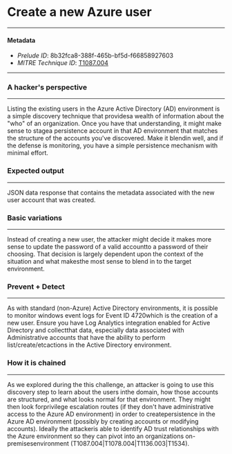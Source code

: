 
# Create a new Azure user

---

#### Metadata

- *Prelude ID*: 8b32fca8-388f-465b-bf5d-f66858927603
- *MITRE Technique ID*: [T1087.004](https://attack.mitre.org/techniques/T1087/004)

---

### A hacker's perspective

---

Listing the existing users in the Azure Active Directory (AD) environment is a simple discovery technique that providesa wealth of information about the "who" of an organization. Once you have that understanding, it might make sense to stagea persistence account in that AD environment that matches the structure of the accounts you've discovered. Make it blendin well, and if the defense is monitoring, you have a simple persistence mechanism with minimal effort.

### Expected output

---

JSON data response that contains the metadata associated with the new user account that was created.

### Basic variations

---

Instead of creating a new user, the attacker might decide it makes more sense to update the password of a valid accountto a password of their choosing. That decision is largely dependent upon the context of the situation and what makesthe most sense to blend in to the target environment.

### Prevent + Detect

---

As with standard (non-Azure) Active Directory environments, it is possible to monitor windows event logs for Event ID 4720which is the creation of a new user. Ensure you have Log Analytics integration enabled for Active Directory and collectthat data, especially data associated with Administrative accounts that have the ability to perform list/create/etcactions in the Active Directory environment.

### How it is chained

---

As we explored during the this challenge, an attacker is going to use this discovery step to learn about the users inthe domain, how those accounts are structured, and what looks normal for that environment. They might then look forprivilege escalation routes (if they don't have administrative access to the Azure AD environment) in order to createpersistence in the Azure AD environment (possibly by creating accounts or modifying accounts). Ideally the attackeris able to identify AD trust relationships with the Azure environment so they can pivot into an organizations on-premisesenvironment (T1087.004|T1078.004|T1136.003|T1534).
